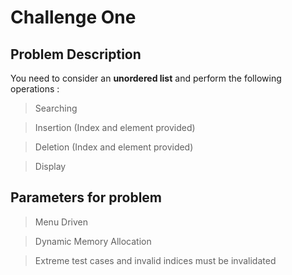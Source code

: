 # Challenge One
## Problem Description 
You need to consider an **unordered list** and perform the following operations :
>Searching

>Insertion (Index and element provided)

>Deletion (Index and element provided)

>Display

## Parameters for problem
>Menu Driven

>Dynamic Memory Allocation

>Extreme test cases and invalid indices must be invalidated